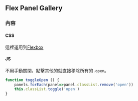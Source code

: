 ## Flex Panel Gallery 

### 內容

#### CSS

這裡運用到[Flexbox](https://www.w3schools.com/Css/css3_flexbox.asp)

#### JS

不用手動關閉，點擊其他的就直接移除所有的`.open`。

```javascript
function toggleOpen () {
    panels.forEach(panel=>panel.classList.remove('open'))
    this.classList.toggle('open')
}
```
